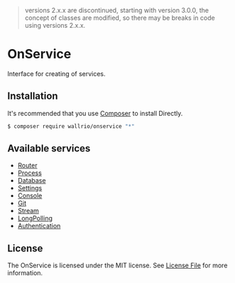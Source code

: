 
> versions 2.x.x are discontinued, starting with version 3.0.0, the concept of classes are modified, so there may be breaks in code using versions 2.x.x.

# OnService

Interface for creating of services.

## Installation

It's recommended that you use [Composer](https://getcomposer.org/) to install Directly.

```bash
$ composer require wallrio/onservice "*"
```



## Available services

- [Router](help/router.md)
- [Process](help/process.md)
- [Database](help/database.md)
- [Settings](help/settings.md)
- [Console](help/console.md)
- [Git](help/git.md)
- [Stream](help/stream.md)
- [LongPolling](help/longpolling.md)
- [Authentication](help/authentication.md)


## License

The OnService is licensed under the MIT license. See [License File](LICENSE) for more information.